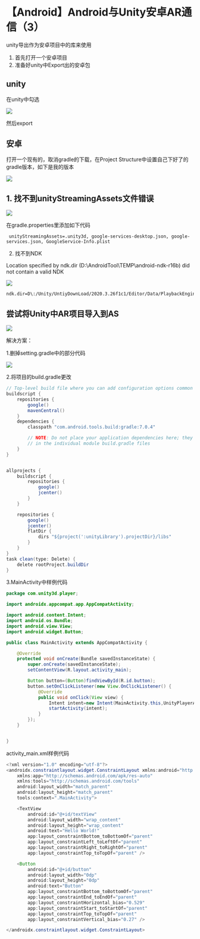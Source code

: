 # 【Android】Android与Unity安卓AR通信（3）

unity导出作为安卓项目中的库来使用

1. 首先打开一个安卓项目
2. 准备好unity中Export出的安卓包

## unity

在unity中勾选

![](/images/375df58fb2a2f362cf25d76621169102.png)

然后export

## 安卓

打开一个现有的，取消gradle的下载，在Project Structure中设置自己下好了的gradle版本，如下是我的版本

![](/images/ceffe7aeed48f2da79c869c62e7021f3.png)

## 1. 找不到unityStreamingAssets文件错误

![](/images/1eac2b0db4fe8df1a3255a42ed937e37.png)

在gradle.properties里添加如下代码

```
 unityStreamingAssets=.unity3d, google-services-desktop.json, google-services.json, GoogleService-Info.plist
```

2. 找不到NDK

Location specified by ndk.dir (D:\AndroidTool\TEMP\android-ndk-r16b) did not contain a valid NDK

![](/images/4cde506b15b971de3759a902bc969e7b.png)

```
ndk.dir=D\:/Unity/UntiyDownLoad/2020.3.26f1c1/Editor/Data/PlaybackEngines/AndroidPlayer/NDK
```

## 尝试将Unity中AR项目导入到AS

![](/images/4f2e1b1c198bf98c203e082ca2e33842.png)

解决方案：

1.删掉setting.gradle中的部分代码

![](/images/1ba47991189802da4843a082e75e737c.png)

2.将项目的build.gradle更改

```java
// Top-level build file where you can add configuration options common to all sub-projects/modules.
buildscript {
    repositories {
        google()
        mavenCentral()
    }
    dependencies {
        classpath "com.android.tools.build:gradle:7.0.4"

        // NOTE: Do not place your application dependencies here; they belong
        // in the individual module build.gradle files
    }
}


allprojects {
    buildscript {
        repositories {
            google()
            jcenter()
        }
    }

    repositories {
        google()
        jcenter()
        flatDir {
            dirs "${project(':unityLibrary').projectDir}/libs"
        }
    }
}
task clean(type: Delete) {
    delete rootProject.buildDir
}
```

3.MainActivity中样例代码

```java
package com.unity3d.player;

import androidx.appcompat.app.AppCompatActivity;

import android.content.Intent;
import android.os.Bundle;
import android.view.View;
import android.widget.Button;

public class MainActivity extends AppCompatActivity {

    @Override
    protected void onCreate(Bundle savedInstanceState) {
        super.onCreate(savedInstanceState);
        setContentView(R.layout.activity_main);

        Button button=(Button)findViewById(R.id.button);
        button.setOnClickListener(new View.OnClickListener() {
            @Override
            public void onClick(View view) {
                Intent intent=new Intent(MainActivity.this,UnityPlayerActivity.class);
                startActivity(intent);
            }
        });
    }


}
```

activity_main.xml样例代码

```java
<?xml version="1.0" encoding="utf-8"?>
<androidx.constraintlayout.widget.ConstraintLayout xmlns:android="http://schemas.android.com/apk/res/android"
    xmlns:app="http://schemas.android.com/apk/res-auto"
    xmlns:tools="http://schemas.android.com/tools"
    android:layout_width="match_parent"
    android:layout_height="match_parent"
    tools:context=".MainActivity">

    <TextView
        android:id="@+id/textView"
        android:layout_width="wrap_content"
        android:layout_height="wrap_content"
        android:text="Hello World!"
        app:layout_constraintBottom_toBottomOf="parent"
        app:layout_constraintLeft_toLeftOf="parent"
        app:layout_constraintRight_toRightOf="parent"
        app:layout_constraintTop_toTopOf="parent" />

    <Button
        android:id="@+id/button"
        android:layout_width="0dp"
        android:layout_height="0dp"
        android:text="Button"
        app:layout_constraintBottom_toBottomOf="parent"
        app:layout_constraintEnd_toEndOf="parent"
        app:layout_constraintHorizontal_bias="0.529"
        app:layout_constraintStart_toStartOf="parent"
        app:layout_constraintTop_toTopOf="parent"
        app:layout_constraintVertical_bias="0.27" />

</androidx.constraintlayout.widget.ConstraintLayout>
```
